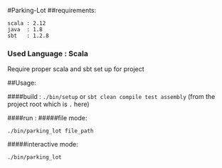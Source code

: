 #Parking-Lot
##requirements:
```
scala : 2.12
java  : 1.8
sbt   : 1.2.8
```

### Used Language : Scala
Require proper scala and sbt set up for project

##Usage:

####build : 
`./bin/setup`
or
`sbt clean compile test assembly` (from the project root which is `.` here)

####run :
#####file mode:
```
./bin/parking_lot file_path
```
#####interactive mode:
```
./bin/parking_lot
```

